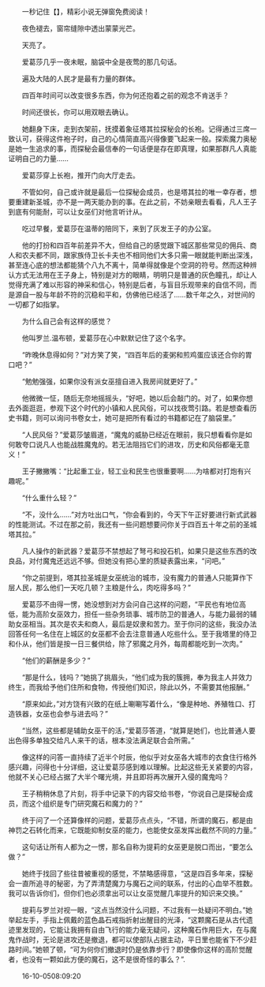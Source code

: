 　　一秒记住【】，精彩小说无弹窗免费阅读！

　　夜色褪去，窗帘缝隙中透出蒙蒙光芒。

　　天亮了。

　　爱葛莎几乎一夜未眠，脑袋中全是夜莺的那几句话。

　　遍及大陆的人民才是最有力量的群体。

　　四百年时间可以改变很多东西，你为何还抱着之前的观念不肯送手？

　　时间还很长，你可以用双眼去确认。

　　她翻身下床，走到衣架前，抚摸着象征塔其拉探秘会的长袍。记得通过三席一致认可，获得这件袍子时，自己的心情简直高兴得像要飞起来一般。探索魔力奥秘是她一生追求的事，而探秘会最信奉的一句话便是存在即真理，如果那群凡人真能证明自己的力量……

　　爱葛莎穿上长袍，推开门向大厅走去。

　　不管如何，自己或许就是最后一位探秘会成员，也是塔其拉的唯一幸存者，想要重建新圣城，亦不是一两天能办到的事。在此之前，不妨亲眼去看看，凡人王子到底有何能耐，可以让女巫们对他言听计从。

　　吃过早餐，爱葛莎在温蒂的陪同下，来到了灰发王子的办公室。

　　他的打扮和四百年前差异不大，但给自己的感觉跟下城区那些常见的佣兵、商人和农夫都不同，跟家族侍卫长卡夫也不相同他们大多只需一眼就能判断出深浅，甚至连心底的想法都能猜个八九不离十，简单得就像是个空洞的符号。然而这种辨认方式无法用在王子身上，特别是对方的眼睛，明明只是普通的灰色瞳孔，却让人觉得充满了难以形容的神采和信心，特别是后者，与盲目乐观带来的自信不同，而是源自一股与年龄不符的沉稳和平和，仿佛他已经活了……数千年之久，对世间的一切都了如指掌。

　　为什么自己会有这样的感觉？

　　他叫罗兰.温布顿，爱葛莎在心中默默记住了这个名字。

　　“昨晚休息得如何？”对方笑了笑，“四百年后的麦粥和煎鸡蛋应该还合你的胃口吧？”

　　“勉勉强强，如果你没有派女巫擅自进入我房间就更好了。”

　　他微微一怔，随后无奈地摇摇头，“好吧，她以后会敲门的。对了，如果你想去外面逛逛，参观下这个时代的小镇和人民风俗，可以找夜莺引路。若是想查看历史书籍，则可以询问书卷女士，她可是把所有看过的书籍都记在了脑袋里。”

　　“人民风俗？”爱葛莎皱眉道，“魔鬼的威胁已经近在眼前，我只想看看你是如何敢夸口说凡人也能战胜魔鬼的。若无法阻挡它们的进攻，历史和风俗都毫无意义！”

　　王子撇撇嘴：“比起重工业，轻工业和民生也很重要啊……为啥都对打炮有兴趣呢。”

　　“什么重什么轻？”

　　“不，没什么……”对方吐出口气，“你会看到的，今天下午正好要进行新式武器的性能测试。不过在那之前，我还有一些问题想要问你关于四百五十年之前的圣城塔其拉。”

　　凡人操作的新武器？爱葛莎不禁想起了弩弓和投石机，如果只是这些东西的改良品，对付魔鬼还远远不够。但她没有把心里的质疑表露出来，“问吧。”

　　“你之前提到，塔其拉圣城是女巫统治的城市，没有魔力的普通人只能算作下层人民，那么他们一天吃几顿？主粮是什么，肉吃得多吗？”

　　爱葛莎不由得一愣，她没想到对方会问自己这样的问题，“平民也有地位高低，能为高阶女巫效力，担任一些杂务琐事、城市防卫的普通人，与能力最弱的辅助女巫相当。其次是农夫和商人，最后是奴隶和苦力。至于你问的这些，我没办法回答任何一名住在上城区的女巫都不会去注意普通人吃些什么。至于我塔里的侍卫和仆从，他们皆是按一日三餐供给，除了邪魔之月外，每周都能吃到一次肉。”

　　“他们的薪酬是多少？”

　　“那是什么，钱吗？”她挑了挑眉头，“他们成为我的簇拥，奉为我主人并效力终生，而我给予他们住所和食物，传授他们知识，除此以外，不需要其他报酬。”

　　“原来如此，”对方饶有兴致的在纸上唰唰写着什么，“像是种地、养殖牲口、打造铁器，女巫也会参与进去吗？”

　　“当然，这些都是辅助女巫干的活，”爱葛莎答道，“就算是她们，也比普通人要出色得多单独交给凡人来干的话，根本没法满足联合会所需。”

　　像这样的问答一直持续了近半个时辰，他似乎对女巫各大城市的衣食住行格外感兴趣，问得也十分详细，这让爱葛莎感到难以理解。比起这些无关紧要的内容，他就不关心已经占据了大半个曙光境，并且即将再次展开入侵的魔鬼吗？

　　王子稍稍休息了片刻，将手中记录下的内容交给书卷，“你说自己是探秘会成员，而这个组织是专门研究魔石和魔力的？”

　　终于问了一个还算像样的问题，爱葛莎点点头，“不错，所谓的魔石，都是由神罚之石转化而来，它既能抑制女巫的能力，也能使女巫发挥出截然不同的力量。”

　　这句话让所有人都为之一愣，那名自称为提莉的女巫更是脱口而出，“要怎么做？”

　　她终于找回了些往昔被重视的感觉，不禁略感得意，“这是四百多年来，探秘会一直所追寻的秘密，为了弄清楚魔力与魔石之间的联系，付出的心血举不胜数。我可以告诉你们，但你们也必须拿出可以让女巫觉醒几率提升的知识来交换。”

　　提莉与罗兰对视一眼，“这点当然没什么问题，不过我有一处疑问不明白。”她举起左手，手指上佩戴的蓝色晶石戒指折射出醒目的光泽，“这颗魔石是从古代遗迹里发现的，它能让我拥有自由飞行的能力毫无疑问，这种魔石作用巨大，在与魔鬼作战时，无论是进攻还是撤退，都可以使部队占据主动，平日里也能省下不少赶路时间。”她顿了顿，“可为何你们撤退时仍是依靠步行？即使像你这样的高阶觉醒者，也没有一颗如此方便的魔石，这不是很奇怪的事么？”.

　　16-10-0508:09:20
